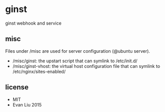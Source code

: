 # ginst
ginst webhook and service

## misc
Files under /misc are used for server configuration (@ubuntu server).

 * /misc/ginst: the upstart script that can symlink to /etc/init.d/
 * /misc/ginst-vhost: the virtual host configuration file that can symlink to /etc/nginx/sites-enabled/

## license
* MIT
* Evan Liu 2015
